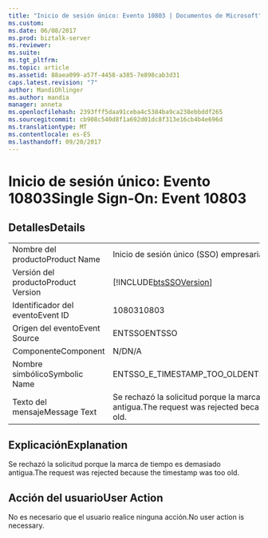 ```yaml
---
title: "Inicio de sesión único: Evento 10803 | Documentos de Microsoft"
ms.custom: 
ms.date: 06/08/2017
ms.prod: biztalk-server
ms.reviewer: 
ms.suite: 
ms.tgt_pltfrm: 
ms.topic: article
ms.assetid: 88aea099-a57f-4458-a385-7e898cab3d31
caps.latest.revision: "7"
author: MandiOhlinger
ms.author: mandia
manager: anneta
ms.openlocfilehash: 2393fff5daa91ceba4c5384ba9ca238ebbddf265
ms.sourcegitcommit: cb908c540d8f1a692d01dc8f313e16cb4b4e696d
ms.translationtype: MT
ms.contentlocale: es-ES
ms.lasthandoff: 09/20/2017
---
```

# <a name="single-sign-on-event-10803"></a><span data-ttu-id="61b74-102">Inicio de sesión único: Evento 10803</span><span class="sxs-lookup"><span data-stu-id="61b74-102">Single Sign-On: Event 10803</span></span>
## <a name="details"></a><span data-ttu-id="61b74-103">Detalles</span><span class="sxs-lookup"><span data-stu-id="61b74-103">Details</span></span>  
  
|||  
|-|-|  
|<span data-ttu-id="61b74-104">Nombre del producto</span><span class="sxs-lookup"><span data-stu-id="61b74-104">Product Name</span></span>|<span data-ttu-id="61b74-105">Inicio de sesión único (SSO) empresarial</span><span class="sxs-lookup"><span data-stu-id="61b74-105">Enterprise Single Sign-On</span></span>|  
|<span data-ttu-id="61b74-106">Versión del producto</span><span class="sxs-lookup"><span data-stu-id="61b74-106">Product Version</span></span>|[!INCLUDE[btsSSOVersion](../includes/btsssoversion-md.md)]|  
|<span data-ttu-id="61b74-107">Identificador del evento</span><span class="sxs-lookup"><span data-stu-id="61b74-107">Event ID</span></span>|<span data-ttu-id="61b74-108">10803</span><span class="sxs-lookup"><span data-stu-id="61b74-108">10803</span></span>|  
|<span data-ttu-id="61b74-109">Origen del evento</span><span class="sxs-lookup"><span data-stu-id="61b74-109">Event Source</span></span>|<span data-ttu-id="61b74-110">ENTSSO</span><span class="sxs-lookup"><span data-stu-id="61b74-110">ENTSSO</span></span>|  
|<span data-ttu-id="61b74-111">Componente</span><span class="sxs-lookup"><span data-stu-id="61b74-111">Component</span></span>|<span data-ttu-id="61b74-112">N/D</span><span class="sxs-lookup"><span data-stu-id="61b74-112">N/A</span></span>|  
|<span data-ttu-id="61b74-113">Nombre simbólico</span><span class="sxs-lookup"><span data-stu-id="61b74-113">Symbolic Name</span></span>|<span data-ttu-id="61b74-114">ENTSSO_E_TIMESTAMP_TOO_OLD</span><span class="sxs-lookup"><span data-stu-id="61b74-114">ENTSSO_E_TIMESTAMP_TOO_OLD</span></span>|  
|<span data-ttu-id="61b74-115">Texto del mensaje</span><span class="sxs-lookup"><span data-stu-id="61b74-115">Message Text</span></span>|<span data-ttu-id="61b74-116">Se rechazó la solicitud porque la marca de tiempo es demasiado antigua.</span><span class="sxs-lookup"><span data-stu-id="61b74-116">The request was rejected because the timestamp was too old.</span></span>|  
  
## <a name="explanation"></a><span data-ttu-id="61b74-117">Explicación</span><span class="sxs-lookup"><span data-stu-id="61b74-117">Explanation</span></span>  
 <span data-ttu-id="61b74-118">Se rechazó la solicitud porque la marca de tiempo es demasiado antigua.</span><span class="sxs-lookup"><span data-stu-id="61b74-118">The request was rejected because the timestamp was too old.</span></span>  
  
## <a name="user-action"></a><span data-ttu-id="61b74-119">Acción del usuario</span><span class="sxs-lookup"><span data-stu-id="61b74-119">User Action</span></span>  
 <span data-ttu-id="61b74-120">No es necesario que el usuario realice ninguna acción.</span><span class="sxs-lookup"><span data-stu-id="61b74-120">No user action is necessary.</span></span>